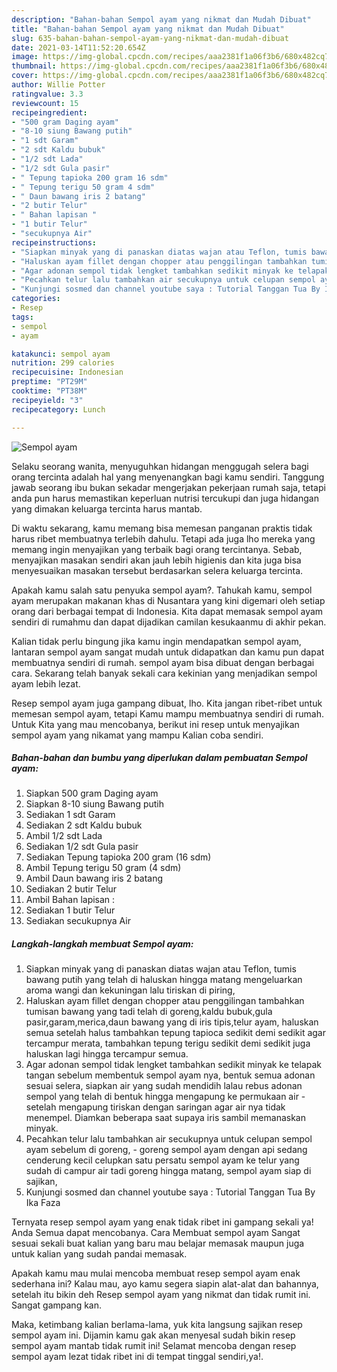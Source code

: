 ```yaml
---
description: "Bahan-bahan Sempol ayam yang nikmat dan Mudah Dibuat"
title: "Bahan-bahan Sempol ayam yang nikmat dan Mudah Dibuat"
slug: 635-bahan-bahan-sempol-ayam-yang-nikmat-dan-mudah-dibuat
date: 2021-03-14T11:52:20.654Z
image: https://img-global.cpcdn.com/recipes/aaa2381f1a06f3b6/680x482cq70/sempol-ayam-foto-resep-utama.jpg
thumbnail: https://img-global.cpcdn.com/recipes/aaa2381f1a06f3b6/680x482cq70/sempol-ayam-foto-resep-utama.jpg
cover: https://img-global.cpcdn.com/recipes/aaa2381f1a06f3b6/680x482cq70/sempol-ayam-foto-resep-utama.jpg
author: Willie Potter
ratingvalue: 3.3
reviewcount: 15
recipeingredient:
- "500 gram Daging ayam"
- "8-10 siung Bawang putih"
- "1 sdt Garam"
- "2 sdt Kaldu bubuk"
- "1/2 sdt Lada"
- "1/2 sdt Gula pasir"
- " Tepung tapioka 200 gram 16 sdm"
- " Tepung terigu 50 gram 4 sdm"
- " Daun bawang iris 2 batang"
- "2 butir Telur"
- " Bahan lapisan "
- "1 butir Telur"
- "secukupnya Air"
recipeinstructions:
- "Siapkan minyak yang di panaskan diatas wajan atau Teflon, tumis bawang putih yang telah di haluskan hingga matang mengeluarkan aroma wangi dan kekuningan lalu tiriskan di piring,"
- "Haluskan ayam fillet dengan chopper atau penggilingan tambahkan tumisan bawang yang tadi telah di goreng,kaldu bubuk,gula pasir,garam,merica,daun bawang yang di iris tipis,telur ayam, haluskan semua setelah halus tambahkan tepung tapioca sedikit demi sedikit agar tercampur merata, tambahkan tepung terigu sedikit demi sedikit juga haluskan lagi hingga tercampur semua."
- "Agar adonan sempol tidak lengket tambahkan sedikit minyak ke telapak tangan sebelum membentuk sempol ayam nya, bentuk semua adonan sesuai selera, siapkan air yang sudah mendidih lalau rebus adonan sempol yang telah di bentuk hingga mengapung ke permukaan air setelah mengapung tiriskan dengan saringan agar air nya tidak menempel. Diamkan beberapa saat supaya iris sambil memanaskan minyak."
- "Pecahkan telur lalu tambahkan air secukupnya untuk celupan sempol ayam sebelum di goreng, goreng sempol ayam dengan api sedang cenderung kecil celupkan satu persatu sempol ayam ke telur yang sudah di campur air tadi goreng hingga matang, sempol ayam siap di sajikan,"
- "Kunjungi sosmed dan channel youtube saya : Tutorial Tanggan Tua By Ika Faza"
categories:
- Resep
tags:
- sempol
- ayam

katakunci: sempol ayam 
nutrition: 299 calories
recipecuisine: Indonesian
preptime: "PT29M"
cooktime: "PT38M"
recipeyield: "3"
recipecategory: Lunch

---
```



![Sempol ayam](https://img-global.cpcdn.com/recipes/aaa2381f1a06f3b6/680x482cq70/sempol-ayam-foto-resep-utama.jpg)

Selaku seorang wanita, menyuguhkan hidangan menggugah selera bagi orang tercinta adalah hal yang menyenangkan bagi kamu sendiri. Tanggung jawab seorang ibu bukan sekadar mengerjakan pekerjaan rumah saja, tetapi anda pun harus memastikan keperluan nutrisi tercukupi dan juga hidangan yang dimakan keluarga tercinta harus mantab.

Di waktu  sekarang, kamu memang bisa memesan panganan praktis tidak harus ribet membuatnya terlebih dahulu. Tetapi ada juga lho mereka yang memang ingin menyajikan yang terbaik bagi orang tercintanya. Sebab, menyajikan masakan sendiri akan jauh lebih higienis dan kita juga bisa menyesuaikan masakan tersebut berdasarkan selera keluarga tercinta. 



Apakah kamu salah satu penyuka sempol ayam?. Tahukah kamu, sempol ayam merupakan makanan khas di Nusantara yang kini digemari oleh setiap orang dari berbagai tempat di Indonesia. Kita dapat memasak sempol ayam sendiri di rumahmu dan dapat dijadikan camilan kesukaanmu di akhir pekan.

Kalian tidak perlu bingung jika kamu ingin mendapatkan sempol ayam, lantaran sempol ayam sangat mudah untuk didapatkan dan kamu pun dapat membuatnya sendiri di rumah. sempol ayam bisa dibuat dengan berbagai cara. Sekarang telah banyak sekali cara kekinian yang menjadikan sempol ayam lebih lezat.

Resep sempol ayam juga gampang dibuat, lho. Kita jangan ribet-ribet untuk memesan sempol ayam, tetapi Kamu mampu membuatnya sendiri di rumah. Untuk Kita yang mau mencobanya, berikut ini resep untuk menyajikan sempol ayam yang nikamat yang mampu Kalian coba sendiri.

<!--inarticleads1-->

##### Bahan-bahan dan bumbu yang diperlukan dalam pembuatan Sempol ayam:

1. Siapkan 500 gram Daging ayam
1. Siapkan 8-10 siung Bawang putih
1. Sediakan 1 sdt Garam
1. Sediakan 2 sdt Kaldu bubuk
1. Ambil 1/2 sdt Lada
1. Sediakan 1/2 sdt Gula pasir
1. Sediakan  Tepung tapioka 200 gram (16 sdm)
1. Ambil  Tepung terigu 50 gram (4 sdm)
1. Ambil  Daun bawang iris 2 batang
1. Sediakan 2 butir Telur
1. Ambil  Bahan lapisan :
1. Sediakan 1 butir Telur
1. Sediakan secukupnya Air




<!--inarticleads2-->

##### Langkah-langkah membuat Sempol ayam:

1. Siapkan minyak yang di panaskan diatas wajan atau Teflon, tumis bawang putih yang telah di haluskan hingga matang mengeluarkan aroma wangi dan kekuningan lalu tiriskan di piring,
1. Haluskan ayam fillet dengan chopper atau penggilingan tambahkan tumisan bawang yang tadi telah di goreng,kaldu bubuk,gula pasir,garam,merica,daun bawang yang di iris tipis,telur ayam, haluskan semua setelah halus tambahkan tepung tapioca sedikit demi sedikit agar tercampur merata, tambahkan tepung terigu sedikit demi sedikit juga haluskan lagi hingga tercampur semua.
1. Agar adonan sempol tidak lengket tambahkan sedikit minyak ke telapak tangan sebelum membentuk sempol ayam nya, bentuk semua adonan sesuai selera, siapkan air yang sudah mendidih lalau rebus adonan sempol yang telah di bentuk hingga mengapung ke permukaan air - setelah mengapung tiriskan dengan saringan agar air nya tidak menempel. Diamkan beberapa saat supaya iris sambil memanaskan minyak.
1. Pecahkan telur lalu tambahkan air secukupnya untuk celupan sempol ayam sebelum di goreng, - goreng sempol ayam dengan api sedang cenderung kecil celupkan satu persatu sempol ayam ke telur yang sudah di campur air tadi goreng hingga matang, sempol ayam siap di sajikan,
1. Kunjungi sosmed dan channel youtube saya : Tutorial Tanggan Tua By Ika Faza




Ternyata resep sempol ayam yang enak tidak ribet ini gampang sekali ya! Anda Semua dapat mencobanya. Cara Membuat sempol ayam Sangat sesuai sekali buat kalian yang baru mau belajar memasak maupun juga untuk kalian yang sudah pandai memasak.

Apakah kamu mau mulai mencoba membuat resep sempol ayam enak sederhana ini? Kalau mau, ayo kamu segera siapin alat-alat dan bahannya, setelah itu bikin deh Resep sempol ayam yang nikmat dan tidak rumit ini. Sangat gampang kan. 

Maka, ketimbang kalian berlama-lama, yuk kita langsung sajikan resep sempol ayam ini. Dijamin kamu gak akan menyesal sudah bikin resep sempol ayam mantab tidak rumit ini! Selamat mencoba dengan resep sempol ayam lezat tidak ribet ini di tempat tinggal sendiri,ya!.

